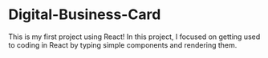 # Digital-Business-Card

This is my first project using React!
In this project, I focused on getting used to coding in React by typing simple components and rendering them. 

